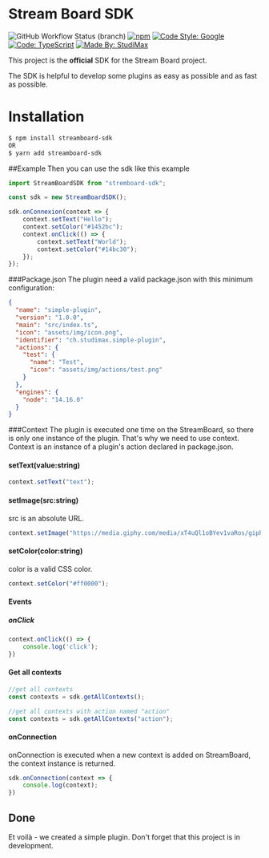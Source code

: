 # Stream Board SDK
![GitHub Workflow Status (branch)](https://img.shields.io/github/workflow/status/studimax/streamboard-sdk/CodeQL)
[![npm](https://img.shields.io/npm/v/streamboard-sdk)](https://www.npmjs.com/package/streamboard-sdk)
[![Code Style: Google](https://img.shields.io/badge/code%20style-google-blueviolet.svg?logo=google&logoColor=white)](https://github.com/google/gts)
[![Code: TypeScript](https://img.shields.io/badge/made%20with-typescript-blue.svg?logo=typescript&logoColor=white)](https://github.com/microsoft/TypeScript)
[![Made By: StudiMax](https://img.shields.io/badge/made%20by-studimax-red.svg)](https://github.com/studimax)

This project is the **official** SDK for the Stream Board project.

The SDK is helpful to develop some plugins as easy as possible and as fast as possible.

# Installation
```bash
$ npm install streamboard-sdk
OR
$ yarn add streamboard-sdk
```

##Example
Then you can use the sdk like this example

```js
import StreamBoardSDK from "stremboard-sdk";

const sdk = new StreamBoardSDK();

sdk.onConnexion(context => {
    context.setText("Hello");
    context.setColor("#1452bc");
    context.onClick(() => {
        context.setText("World");
        context.setColor("#14bc30");
    });
});
```
###Package.json
The plugin need a valid package.json with this minimum configuration:
```json
{
  "name": "simple-plugin",
  "version": "1.0.0",
  "main": "src/index.ts",
  "icon": "assets/img/icon.png",
  "identifier": "ch.studimax.simple-plugin",
  "actions": {
    "test": {
      "name": "Test",
      "icon": "assets/img/actions/test.png"
    }
  },
  "engines": {
    "node": "14.16.0"
  }
}
```

###Context
The plugin is executed one time on the StreamBoard, so there is only one instance of the plugin.
That's why we need to use context. Context is an instance of a plugin's action declared in package.json.

#### setText(value:string)
```js
context.setText("text");
```
#### setImage(src:string)
src is an absolute URL.
```js
context.setImage("https://media.giphy.com/media/xT4uQl1oBYev1vaRos/giphy.gif");
```
#### setColor(color:string)
color is a valid CSS color.
```js
context.setColor("#ff0000");
```
#### Events
##### onClick
```js
context.onClick(() => {
    console.log('click');
})
```
#### Get all contexts
```js
//get all contexts
const contexts = sdk.getAllContexts();

//get all contexts with action named "action"
const contexts = sdk.getAllContexts("action");
```

#### onConnection
onConnection is executed when a new context is added on StreamBoard, the context instance is returned.
```js
sdk.onConnection(context => {
    console.log(context);
})
```

## Done

Et voilà - we created a simple plugin. Don't forget that this project is in development.
